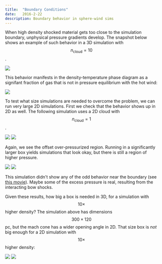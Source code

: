 ```yaml
---
title:  "Boundary Conditions"
date:   2016-2-22
description: Boundary behavior in sphere-wind sims 
---
```


When high density shocked material gets too close to the simulation boundary,
unphysical pressure gradients develop. The snapshot below shows an example of
such behavior in a 3D simulation with $$n_\mathrm{cloud} = 10$$.

<img src="{{ site.url }}assets/images/sphere_wind_n10_650.png">

This behavior manifests in the density-temperature phase diagram as a signifant
fraction of gas that is not in pressure equilibrium with the hot wind:

<img src="{{ site.url }}assets/images/sphere_wind_n10_nT_650.png">


To test what size simulations are needed to overcome the problem, we can run
very large 2D simulations. First we check that the behavior shows up in 2D as 
well. The following simulation uses a 2D cloud with $$n_\mathrm{cloud} = 1$$.

<img src="{{ site.url }}assets/images/circle_wind_n1_180.png">
<img src="{{ site.url }}assets/images/circle_wind_n1_nT_180.png">

Again, we see the offset over-pressurized region. Running in a significantly
larger box yields simulations that look okay, but there is still a region of
higher pressure.

<img src="{{ site.url }}assets/images/circle_wind_n1_big_250.png">
<img src="{{ site.url }}assets/images/circle_wind_n1_big_nT_250.png">

This simulation didn't show any of the odd behavior near the boundary 
(see <a href="http://brown.as.arizona.edu/~evan/temp/n1_big.mov">this movie</a>). 
Maybe some of the excess pressure is real, resulting from the interacting bow shocks.

Given these results, how big a box is needed in 3D, for a simulation with 
$$10\times$$ higher density? The simulation above has dimensions $$300\times120$$ pc,
but the mach cone has a wider opening angle in 2D. That size box is *not* big enough for
a 2D simulation with $$10\times$$ higher density:

<img src="{{ site.url }}assets/images/circle_wind_n10_big_250.png">
<img src="{{ site.url }}assets/images/circle_wind_n10_big_nT_250.png">

